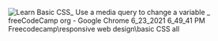 ![Learn Basic CSS_ Use a media query to change a variable _ freeCodeCamp org - Google Chrome 6_23_2021 6_49_41 PM](https://user-images.githubusercontent.com/84879557/123145488-ca38e600-d454-11eb-9dc9-9b5ffe0c1ce7.png)
Freecodecamp\responsive web design\basic CSS all

